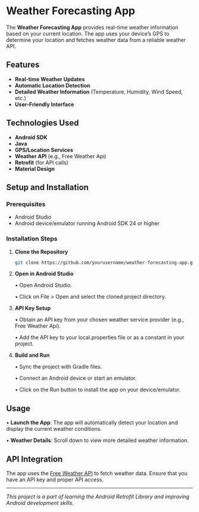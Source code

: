 # Weather Forecasting App


The **Weather Forecasting App** provides real-time weather information based on your current location. The app uses your device’s GPS to determine your location and fetches weather data from a reliable weather API.

## Features

- **Real-time Weather Updates**
- **Automatic Location Detection**
- **Detailed Weather Information** (Temperature, Humidity, Wind Speed, etc.)
- **User-Friendly Interface**

## Technologies Used

- **Android SDK**
- **Java**
- **GPS/Location Services**
- **Weather API** (e.g., Free Weather Api)
- **Retrofit** (for API calls)
- **Material Design**

## Setup and Installation

### Prerequisites

- Android Studio
- Android device/emulator running Android SDK 24 or higher

### Installation Steps

1. **Clone the Repository**
   ```bash
   git clone https://github.com/yourusername/weather-forecasting-app.git

2. **Open in Android Studio**

   • Open Android Studio.
   
   • Click on File > Open and select the cloned project directory.

4. **API Key Setup**
   
   • Obtain an API key from your chosen weather service provider (e.g., Free Weather Api).
   
   • Add the API key to your local.properties file or as a constant in your project.

6. **Build and Run**

   • Sync the project with Gradle files.

    • Connect an Android device or start an emulator.
   
   • Click on the Run button to install the app on your device/emulator.

## Usage

• **Launch the App**: The app will automatically detect your location and display the current weather conditions.

• **Weather Details**: Scroll down to view more detailed weather information.


## API Integration
The app uses the [Free Weather API](https://www.weatherapi.com/)   to fetch weather data. Ensure that you have an API key and proper API access.




---

*This project is a part of learning the Android Retrofit Library and improving Android development skills.*
